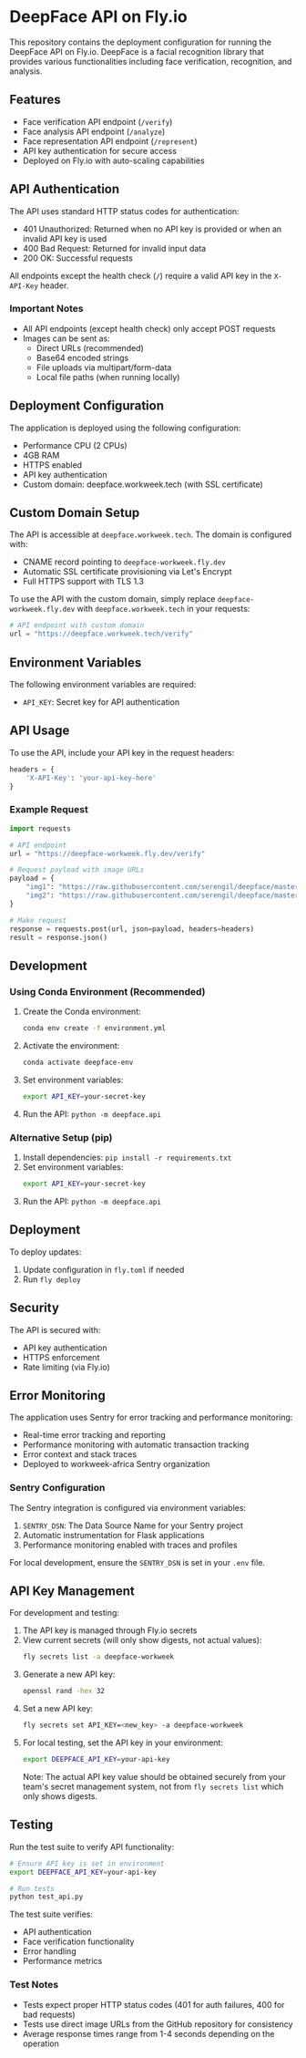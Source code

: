 # DeepFace API on Fly.io

This repository contains the deployment configuration for running the DeepFace API on Fly.io. DeepFace is a facial recognition library that provides various functionalities including face verification, recognition, and analysis.

## Features

- Face verification API endpoint (`/verify`)
- Face analysis API endpoint (`/analyze`)
- Face representation API endpoint (`/represent`)
- API key authentication for secure access
- Deployed on Fly.io with auto-scaling capabilities

## API Authentication

The API uses standard HTTP status codes for authentication:

- 401 Unauthorized: Returned when no API key is provided or when an invalid API key is used
- 400 Bad Request: Returned for invalid input data
- 200 OK: Successful requests

All endpoints except the health check (`/`) require a valid API key in the `X-API-Key` header.

### Important Notes

- All API endpoints (except health check) only accept POST requests
- Images can be sent as:
  - Direct URLs (recommended)
  - Base64 encoded strings
  - File uploads via multipart/form-data
  - Local file paths (when running locally)

## Deployment Configuration

The application is deployed using the following configuration:

- Performance CPU (2 CPUs)
- 4GB RAM
- HTTPS enabled
- API key authentication
- Custom domain: deepface.workweek.tech (with SSL certificate)

## Custom Domain Setup

The API is accessible at `deepface.workweek.tech`. The domain is configured with:

- CNAME record pointing to `deepface-workweek.fly.dev`
- Automatic SSL certificate provisioning via Let's Encrypt
- Full HTTPS support with TLS 1.3

To use the API with the custom domain, simply replace `deepface-workweek.fly.dev` with `deepface.workweek.tech` in your requests:

```python
# API endpoint with custom domain
url = "https://deepface.workweek.tech/verify"
```

## Environment Variables

The following environment variables are required:

- `API_KEY`: Secret key for API authentication

## API Usage

To use the API, include your API key in the request headers:

```python
headers = {
    'X-API-Key': 'your-api-key-here'
}
```

### Example Request

```python
import requests

# API endpoint
url = "https://deepface-workweek.fly.dev/verify"

# Request payload with image URLs
payload = {
    "img1": "https://raw.githubusercontent.com/serengil/deepface/master/tests/dataset/img1.jpg",
    "img2": "https://raw.githubusercontent.com/serengil/deepface/master/tests/dataset/img2.jpg"
}

# Make request
response = requests.post(url, json=payload, headers=headers)
result = response.json()
```

## Development

### Using Conda Environment (Recommended)

1. Create the Conda environment:

   ```bash
   conda env create -f environment.yml
   ```

2. Activate the environment:

   ```bash
   conda activate deepface-env
   ```

3. Set environment variables:

   ```bash
   export API_KEY=your-secret-key
   ```

4. Run the API: `python -m deepface.api`

### Alternative Setup (pip)

1. Install dependencies: `pip install -r requirements.txt`
2. Set environment variables:
   ```bash
   export API_KEY=your-secret-key
   ```
3. Run the API: `python -m deepface.api`

## Deployment

To deploy updates:

1. Update configuration in `fly.toml` if needed
2. Run `fly deploy`

## Security

The API is secured with:

- API key authentication
- HTTPS enforcement
- Rate limiting (via Fly.io)

## Error Monitoring

The application uses Sentry for error tracking and performance monitoring:

- Real-time error tracking and reporting
- Performance monitoring with automatic transaction tracking
- Error context and stack traces
- Deployed to workweek-africa Sentry organization

### Sentry Configuration

The Sentry integration is configured via environment variables:

1. `SENTRY_DSN`: The Data Source Name for your Sentry project
2. Automatic instrumentation for Flask applications
3. Performance monitoring enabled with traces and profiles

For local development, ensure the `SENTRY_DSN` is set in your `.env` file.

## API Key Management

For development and testing:

1. The API key is managed through Fly.io secrets
2. View current secrets (will only show digests, not actual values):
   ```bash
   fly secrets list -a deepface-workweek
   ```
3. Generate a new API key:
   ```bash
   openssl rand -hex 32
   ```
4. Set a new API key:
   ```bash
   fly secrets set API_KEY=<new_key> -a deepface-workweek
   ```
5. For local testing, set the API key in your environment:
   ```bash
   export DEEPFACE_API_KEY=your-api-key
   ```
   Note: The actual API key value should be obtained securely from your team's secret management system, not from `fly secrets list` which only shows digests.

## Testing

Run the test suite to verify API functionality:

```bash
# Ensure API key is set in environment
export DEEPFACE_API_KEY=your-api-key

# Run tests
python test_api.py
```

The test suite verifies:

- API authentication
- Face verification functionality
- Error handling
- Performance metrics

### Test Notes

- Tests expect proper HTTP status codes (401 for auth failures, 400 for bad requests)
- Tests use direct image URLs from the GitHub repository for consistency
- Average response times range from 1-4 seconds depending on the operation
